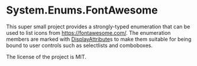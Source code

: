 # System.Enums.FontAwesome

This super small project provides a strongly-typed enumeration that can be used to list icons from https://fontawesome.com/. The enumeration members are marked with [DisplayAttribute](https://docs.microsoft.com/en-us/dotnet/api/system.componentmodel.dataannotations.displayattribute?view=netcore-3.1)s to make them suitable for being bound to user controls such as selectlists and comboboxes.

The license of the project is MIT.
